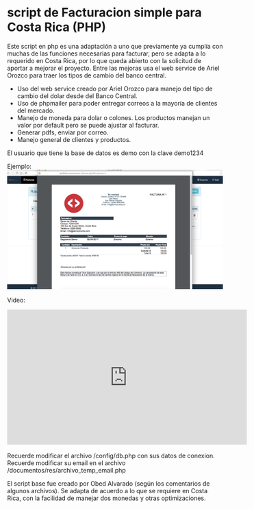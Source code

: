 # script de Facturacion simple para Costa Rica (PHP)
Este script en php es una adaptación a uno que previamente ya cumplía con muchas de las funciones necesarias para facturar, pero se adapta a lo requerido en Costa Rica, por lo que queda abierto con la solicitud de aportar a mejorar el proyecto.
Entre las mejoras usa el web service de Ariel Orozco para traer los tipos de cambio del banco central.

<ul>
	<li>Uso del web service creado por Ariel Orozco para manejo del tipo de cambio del dolar desde del Banco Central.</li>
	<li>Uso de phpmailer para poder entregar correos a la mayoría de clientes del mercado.</li>
	<li>Manejo de moneda para dolar o colones. Los productos manejan un valor por default pero se puede ajustar al facturar.</li>
	<li>Generar pdfs, enviar por correo.</li>
	<li>Manejo general de clientes y productos.</li>
</ul>
El usuario que tiene la base de datos es demo con la clave demo1234<br>

Ejemplo:
<img src="demo-img.png">

Video:
<iframe width="560" height="315" src="https://www.youtube.com/embed/dgol8GEJYys?rel=0" frameborder="0" allowfullscreen></iframe>

Recuerde modificar el archivo /config/db.php con sus datos de conexion. <br>
Recuerde modificar su email en el archivo /documentos/res/archivo_temp_email.php

El script base fue creado por Obed Alvarado (según los comentarios de algunos archivos). Se adapta de acuerdo a lo que se requiere en Costa Rica, con la facilidad de manejar dos monedas y otras optimizaciones. 
